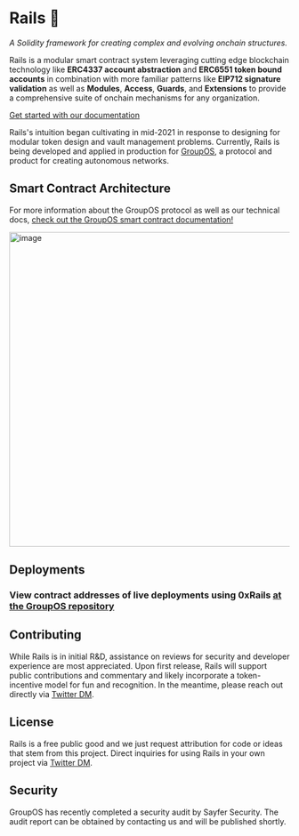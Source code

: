 # Rails 🧙

_A Solidity framework for creating complex and evolving onchain structures._

Rails is a modular smart contract system leveraging cutting edge blockchain technology like **ERC4337 account abstraction** and **ERC6551 token bound accounts** in combination with more familiar patterns like **EIP712 signature validation** as well as **Modules**, **Access**, **Guards**, and **Extensions** to provide a comprehensive suite of onchain mechanisms for any organization.

[Get started with our documentation](https://docs.groupos.xyz/contract-architecture/framework/modules)

Rails's intuition began cultivating in mid-2021 in response to designing for modular token design and vault management problems.
Currently, Rails is being developed and applied in production for [GroupOS](https://groupos.xyz/), a protocol and product for creating autonomous networks.

## Smart Contract Architecture
For more information about the GroupOS protocol as well as our technical docs, [check out the GroupOS smart contract documentation!](https://docs.groupos.xyz/contract-architecture/overview/framework)

<img width="566" alt="image" src="https://github.com/0xStation/0xrails/assets/80549215/7db86237-7c3d-4577-9c11-1a8e3ce986ff">

## Deployments

### View contract addresses of live deployments using 0xRails [at the GroupOS repository](https://github.com/0xStation/groupos#onchain-deployments)

## Contributing

While Rails is in initial R&D, assistance on reviews for security and developer experience are most appreciated. Upon first release, Rails will support public contributions and commentary and likely incorporate a token-incentive model for fun and recognition. In the meantime, please reach out directly via [Twitter DM](https://twitter.com/ilikesymmetry).

## License

Rails is a free public good and we just request attribution for code or ideas that stem from this project. Direct inquiries for using Rails in your own project via [Twitter DM](https://twitter.com/ilikesymmetry). 

## Security

GroupOS has recently completed a security audit by Sayfer Security. The audit report can be obtained by contacting us and will be published shortly.
